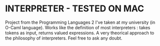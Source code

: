 # INTERPRETER - TESTED ON MAC
Project from the Programming Languages 2 I've taken at my university (in O-Caml language).
Works like the definition of most interpreters : takes tokens as input, returns valued expressions.
A very theorical approach to the philosophy of interpreters.
Feel free to ask any doubt.
